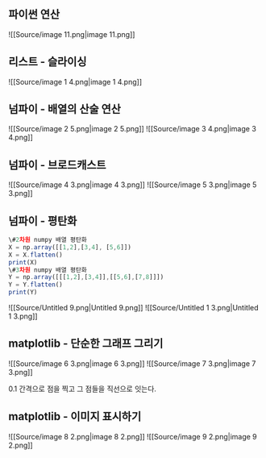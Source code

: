 ## 파이썬 연산
  
![[Source/image 11.png|image 11.png]]
## 리스트 - 슬라이싱
![[Source/image 1 4.png|image 1 4.png]]
  
## 넘파이 - 배열의 산술 연산
![[Source/image 2 5.png|image 2 5.png]]
![[Source/image 3 4.png|image 3 4.png]]
## 넘파이 - 브로드캐스트
![[Source/image 4 3.png|image 4 3.png]]
![[Source/image 5 3.png|image 5 3.png]]
  
## 넘파이 - 평탄화
```JavaScript
\#2차원 numpy 배열 평탄화
X = np.array([[1,2],[3,4], [5,6]])
X = X.flatten()
print(X)
\#3차원 numpy 배열 평탄화
Y = np.array([[[1,2],[3,4]],[[5,6],[7,8]]])
Y = Y.flatten()
print(Y)
```
![[Source/Untitled 9.png|Untitled 9.png]]
![[Source/Untitled 1 3.png|Untitled 1 3.png]]
## matplotlib - 단순한 그래프 그리기
  
![[Source/image 6 3.png|image 6 3.png]]
![[Source/image 7 3.png|image 7 3.png]]
  
  
0.1 간격으로 점을 찍고 그 점들을 직선으로 잇는다.
## matplotlib - 이미지 표시하기
![[Source/image 8 2.png|image 8 2.png]]
![[Source/image 9 2.png|image 9 2.png]]